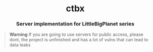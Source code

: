 <div align="center">
  <h1>ctbx</h1>
  <h3>Server implementation for LittleBigPlanet series</h3>
</div>

> **Warning**
> If you are going to use servers for public access, please dont, the project is unfinished and has a lot of vulns that can lead to data leaks

